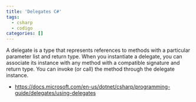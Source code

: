 ```yaml
---
title: 'Delegates C#'
tags:
  - csharp
  - codigo
categories: []
---
```


A delegate is a type that represents references to methods with a particular parameter list and return type. When you instantiate a delegate, you can associate its instance with any method with a compatible signature and return type. You can invoke (or call) the method through the delegate instance.
* https://docs.microsoft.com/en-us/dotnet/csharp/programming-guide/delegates/using-delegates